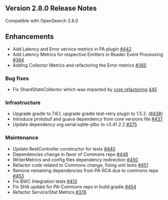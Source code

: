 ## Version 2.8.0 Release Notes

Compatible with OpenSearch 2.8.0

## Enhancements
* Add Latency and Error service metrics in PA plugin [#442](https://github.com/opensearch-project/performance-analyzer/pull/442)
* Add Latency Metrics for respective Emitters in Reader Event Processing [#364](https://github.com/opensearch-project/performance-analyzer-rca/pull/364)
* Adding Collector Metrics and refactoring the Error metrics [#365](https://github.com/opensearch-project/performance-analyzer-rca/pull/365)

### Bug fixes
* Fix ShardStateCollector which was impacted by [core refactoring](https://github.com/opensearch-project/OpenSearch/pull/7301) [445](https://github.com/opensearch-project/performance-analyzer/pull/445)


### Infrastructure
* Upgrade gradle to 7.6.1, upgrade gradle test-retry plugin to 1.5.2. ([#438](https://github.com/opensearch-project/performance-analyzer/pull/438))
* Introduce protobuf and guava dependency from core versions file [#437](https://github.com/opensearch-project/performance-analyzer/pull/437)
* Update dependency org.xerial:sqlite-jdbc to v3.41.2.2 [#375](https://github.com/opensearch-project/performance-analyzer-rca/pull/375)


### Maintenance
* Update RestController constructor for tests [#440](https://github.com/opensearch-project/performance-analyzer/pull/440)
* Dependencies change in favor of Commons repo [#448](https://github.com/opensearch-project/performance-analyzer/pull/448)
* WriterMetrics and config files dependency redirection [#450](https://github.com/opensearch-project/performance-analyzer/pull/450)
* Refactor code related to Commons change, fixing unit tests [#451](https://github.com/opensearch-project/performance-analyzer/pull/451)
* Remove remaining dependencies from PA-RCA due to commons repo [#453](https://github.com/opensearch-project/performance-analyzer/pull/453)
* Fix BWC Integration tests [#413](https://github.com/opensearch-project/performance-analyzer/pull/413)
* Fix SHA update for PA-Commons repo in build.gradle  [#454](https://github.com/opensearch-project/performance-analyzer/pull/454)
* Refactor Service/Stat Metrics [#376](https://github.com/opensearch-project/performance-analyzer-rca/pull/376)